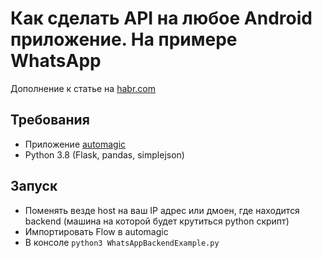 # Как сделать API на любое Android приложение. На примере WhatsApp
Дополнение к статье на [habr.com](https://habr.com/ru/post/487182/)

## Требования
  - Приложение [automagic](https://automagic4android.com/)
  - Python 3.8 (Flask, pandas, simplejson)

## Запуск
- Поменять везде host на ваш IP адрес или дмоен, где находится backend (машина на которой будет крутиться python скрипт)
- Импортировать Flow в automagic
- В консоле ```python3 WhatsAppBackendExample.py```
